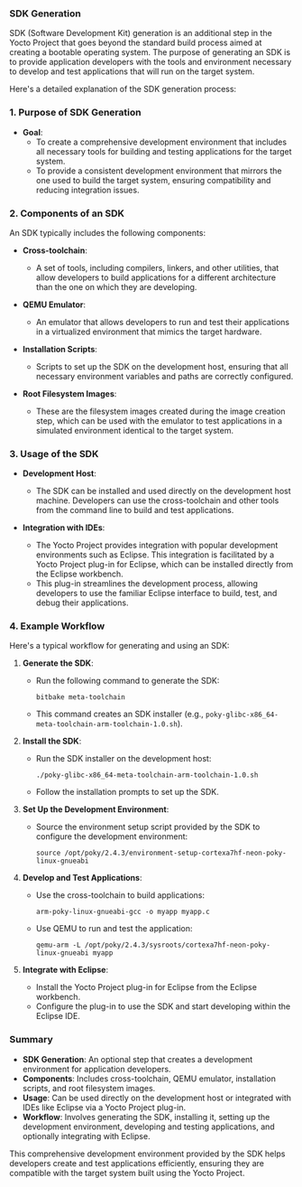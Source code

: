 ### SDK Generation

SDK (Software Development Kit) generation is an additional step in the Yocto Project that goes beyond the standard build process aimed at creating a bootable operating system. The purpose of generating an SDK is to provide application developers with the tools and environment necessary to develop and test applications that will run on the target system.

Here's a detailed explanation of the SDK generation process:

### 1. Purpose of SDK Generation

- **Goal**:
  - To create a comprehensive development environment that includes all necessary tools for building and testing applications for the target system.
  - To provide a consistent development environment that mirrors the one used to build the target system, ensuring compatibility and reducing integration issues.

### 2. Components of an SDK

An SDK typically includes the following components:

- **Cross-toolchain**:
  - A set of tools, including compilers, linkers, and other utilities, that allow developers to build applications for a different architecture than the one on which they are developing.
  
- **QEMU Emulator**:
  - An emulator that allows developers to run and test their applications in a virtualized environment that mimics the target hardware.

- **Installation Scripts**:
  - Scripts to set up the SDK on the development host, ensuring that all necessary environment variables and paths are correctly configured.

- **Root Filesystem Images**:
  - These are the filesystem images created during the image creation step, which can be used with the emulator to test applications in a simulated environment identical to the target system.

### 3. Usage of the SDK

- **Development Host**:
  - The SDK can be installed and used directly on the development host machine. Developers can use the cross-toolchain and other tools from the command line to build and test applications.

- **Integration with IDEs**:
  - The Yocto Project provides integration with popular development environments such as Eclipse. This integration is facilitated by a Yocto Project plug-in for Eclipse, which can be installed directly from the Eclipse workbench.
  - This plug-in streamlines the development process, allowing developers to use the familiar Eclipse interface to build, test, and debug their applications.

### 4. Example Workflow

Here's a typical workflow for generating and using an SDK:

1. **Generate the SDK**:
   - Run the following command to generate the SDK:
     ```
     bitbake meta-toolchain
     ```
   - This command creates an SDK installer (e.g., `poky-glibc-x86_64-meta-toolchain-arm-toolchain-1.0.sh`).

2. **Install the SDK**:
   - Run the SDK installer on the development host:
     ```
     ./poky-glibc-x86_64-meta-toolchain-arm-toolchain-1.0.sh
     ```
   - Follow the installation prompts to set up the SDK.

3. **Set Up the Development Environment**:
   - Source the environment setup script provided by the SDK to configure the development environment:
     ```
     source /opt/poky/2.4.3/environment-setup-cortexa7hf-neon-poky-linux-gnueabi
     ```

4. **Develop and Test Applications**:
   - Use the cross-toolchain to build applications:
     ```
     arm-poky-linux-gnueabi-gcc -o myapp myapp.c
     ```
   - Use QEMU to run and test the application:
     ```
     qemu-arm -L /opt/poky/2.4.3/sysroots/cortexa7hf-neon-poky-linux-gnueabi myapp
     ```

5. **Integrate with Eclipse**:
   - Install the Yocto Project plug-in for Eclipse from the Eclipse workbench.
   - Configure the plug-in to use the SDK and start developing within the Eclipse IDE.

### Summary

- **SDK Generation**: An optional step that creates a development environment for application developers.
- **Components**: Includes cross-toolchain, QEMU emulator, installation scripts, and root filesystem images.
- **Usage**: Can be used directly on the development host or integrated with IDEs like Eclipse via a Yocto Project plug-in.
- **Workflow**: Involves generating the SDK, installing it, setting up the development environment, developing and testing applications, and optionally integrating with Eclipse.

This comprehensive development environment provided by the SDK helps developers create and test applications efficiently, ensuring they are compatible with the target system built using the Yocto Project.

